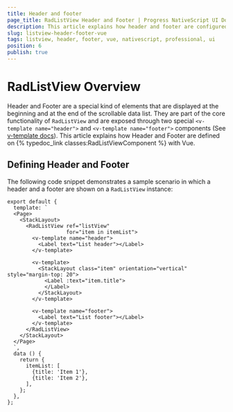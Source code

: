 ```yaml
---
title: Header and footer
page_title: RadListView Header and Footer | Progress NativeScript UI Documentation
description: This article explains how header and footer are configured in RadListView and Vue.
slug: listview-header-footer-vue
tags: listview, header, footer, vue, nativescript, professional, ui
position: 6
publish: true
---
```


# RadListView Overview
Header and Footer are a special kind of elements that are displayed at the beginning and at the end of the scrollable data list. They are part of the core functionality of `RadListView` and are exposed through two special `<v-template name="header">` and `<v-template name="footer">` components (See [v-template docs](https://nativescript-vue.org/en/docs/utilities/v-template/)). This article explains how Header and Footer are defined on {% typedoc_link classes:RadListViewComponent %}  with Vue.

## Defining Header and Footer
The following code snippet demonstrates a sample scenario in which a header and a footer are shown on a `RadListView` instance:

```
export default {
  template: `
  <Page>
    <StackLayout>
      <RadListView ref="listView"
                   for="item in itemList">
        <v-template name="header">
          <Label text="List header"></Label>
        </v-template>

        <v-template>
          <StackLayout class="item" orientation="vertical" style="margin-top: 20">
            <Label :text="item.title">
            </Label>
          </StackLayout>
        </v-template>

        <v-template name="footer">
          <Label text="List footer"></Label>
        </v-template>
      </RadListView>
    </StackLayout>
  </Page>
  `,
  data () {
    return {
      itemList: [
        {title: 'Item 1'},
        {title: 'Item 2'},
      ],
    };
  },
};
```